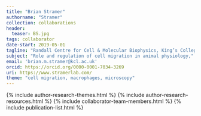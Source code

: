 ```yaml
---
title: "Brian Stramer"
authorname: "Stramer"
collection: collaborations
header:
  teaser: BS.jpg
tags: collaborator
date-start: 2019-05-01
tagline: "Randall Centre for Cell & Molecular Biophysics, King’s College London"
subject: "Role and regulation of cell migration in animal physiology,"
email: 'brian.m.stramer@kcl.ac.uk'
orcid: https://orcid.org/0000-0001-7034-3269
uri: https://www.stramerlab.com/
theme: "cell migration, macrophages, microscopy"
---
```

<p align= "justify">




{% include author-research-themes.html %}
{% include author-research-resources.html %}
{% include collaborator-team-members.html %}
{% include publication-list.html %}
